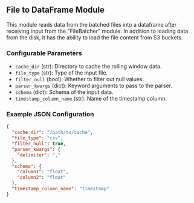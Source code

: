 <!--
SPDX-FileCopyrightText: Copyright (c) 2022-2023, NVIDIA CORPORATION & AFFILIATES. All rights reserved.
SPDX-License-Identifier: Apache-2.0

Licensed under the Apache License, Version 2.0 (the "License");
you may not use this file except in compliance with the License.
You may obtain a copy of the License at

http://www.apache.org/licenses/LICENSE-2.0

Unless required by applicable law or agreed to in writing, software
distributed under the License is distributed on an "AS IS" BASIS,
WITHOUT WARRANTIES OR CONDITIONS OF ANY KIND, either express or implied.
See the License for the specific language governing permissions and
limitations under the License.
-->

## File to DataFrame Module

This module reads data from the batched files into a dataframe after receiving input from the "FileBatcher" module. In addition to loading data from the disk, it has the ability to load the file content from S3 buckets.

### Configurable Parameters

- `cache_dir` (str): Directory to cache the rolling window data.
- `file_type` (str): Type of the input file.
- `filter_null` (bool): Whether to filter out null values.
- `parser_kwargs` (dict): Keyword arguments to pass to the parser.
- `schema` (dict): Schema of the input data.
- `timestamp_column_name` (str): Name of the timestamp column.

### Example JSON Configuration

```json
{
  "cache_dir": "/path/to/cache",
  "file_type": "csv",
  "filter_null": true,
  "parser_kwargs": {
    "delimiter": ","
  },
  "schema": {
    "column1": "float",
    "column2": "float"
  },
  "timestamp_column_name": "timestamp"
}
```